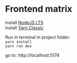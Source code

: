 # Frontend matrix
install [NodeJS LTS](https://nodejs.org/en)  
install [Yarn Classic](https://classic.yarnpkg.com/)  

Run in terminal in project folder:  
```yarn install```   
```yarn run dev```

go to: http://localhost:5174
